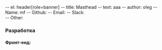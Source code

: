 -- el: header[role=banner]
-- title: Masthead
-- text: aaa
-- author: oleg
-- Name: mf
-- Github:
-- Email:
-- Slack:   
-- Other:

### <a name="разработка">Разработка</a>
#### <a name="фронт">Фронт-енд:</a>
